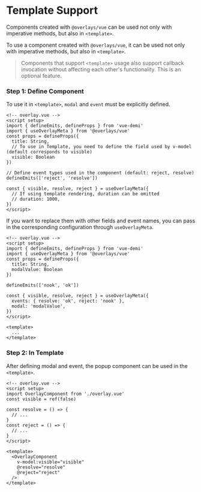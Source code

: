 # Template Support

Components created with `@overlays/vue` can be used not only with imperative methods, but also in `<template>`.

To use a component created with `@overlays/vue`, it can be used not only with imperative methods, but also in `<template>`.

> Components that support `<template>` usage also support callback invocation without affecting each other's functionality. This is an optional feature.

### Step 1: Define Component

To use it in `<template>`, `modal` and `event` must be explicitly defined.

```vue
<!-- overlay.vue -->
<script setup>
import { defineEmits, defineProps } from 'vue-demi'
import { useOverlayMeta } from '@overlays/vue'
const props = defineProps({
  title: String,
  // To use in Template, you need to define the field used by v-model (default corresponds to visible)
  visible: Boolean
})

// Define event types used in the component (default: reject, resolve)
defineEmits(['reject', 'resolve'])

const { visible, resolve, reject } = useOverlayMeta({
  // If using template rendering, duration can be omitted
  // duration: 1000,
})
</script>
```

If you want to replace them with other fields and event names, you can pass in the corresponding configuration through `useOverlayMeta`.

```vue
<!-- overlay.vue -->
<script setup>
import { defineEmits, defineProps } from 'vue-demi'
import { useOverlayMeta } from '@overlays/vue'
const props = defineProps({
  title: String,
  modalValue: Boolean
})

defineEmits(['nook', 'ok'])

const { visible, resolve, reject } = useOverlayMeta({
  events: { resolve: 'ok', reject: 'nook' },
  modal: 'modalValue',
})
</script>

<template>
  ...
</template>
```

### Step 2: In Template

After defining modal and event, the popup component can be used in the `<template>`.

```vue
<!-- overlay.vue -->
<script setup>
import OverlayComponent from './overlay.vue'
const visible = ref(false)

const resolve = () => {
  // ...
}
const reject = () => {
  // ...
}
</script>

<template>
  <OverlayComponent
    v-model:visible="visible"
    @resolve="resolve"
    @reject="reject"
  />
</template>
```